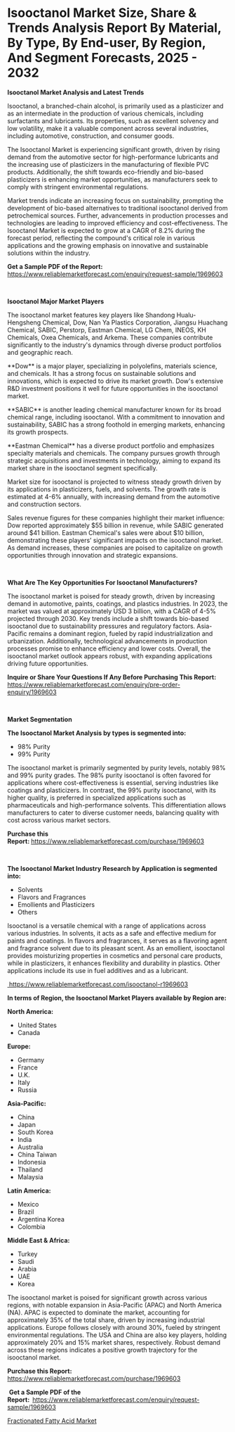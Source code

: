 <p><h1>Isooctanol Market Size, Share & Trends Analysis Report By Material, By Type, By End-user, By Region, And Segment Forecasts, 2025 - 2032</h1></p><p><strong>Isooctanol Market Analysis and Latest Trends</strong></p>
<p><p>Isooctanol, a branched-chain alcohol, is primarily used as a plasticizer and as an intermediate in the production of various chemicals, including surfactants and lubricants. Its properties, such as excellent solvency and low volatility, make it a valuable component across several industries, including automotive, construction, and consumer goods.</p><p>The Isooctanol Market is experiencing significant growth, driven by rising demand from the automotive sector for high-performance lubricants and the increasing use of plasticizers in the manufacturing of flexible PVC products. Additionally, the shift towards eco-friendly and bio-based plasticizers is enhancing market opportunities, as manufacturers seek to comply with stringent environmental regulations.</p><p>Market trends indicate an increasing focus on sustainability, prompting the development of bio-based alternatives to traditional isooctanol derived from petrochemical sources. Further, advancements in production processes and technologies are leading to improved efficiency and cost-effectiveness. The Isooctanol Market is expected to grow at a CAGR of 8.2% during the forecast period, reflecting the compound's critical role in various applications and the growing emphasis on innovative and sustainable solutions within the industry.</p></p>
<p><strong>Get a Sample PDF of the Report:&nbsp;</strong> <a href="https://www.reliablemarketforecast.com/enquiry/request-sample/1969603?utm_campaign=3194&utm_medium=2&utm_source=Github&utm_content=ia&utm_term=01042025&utm_id=isooctanol">https://www.reliablemarketforecast.com/enquiry/request-sample/1969603</a></p>
<p>&nbsp;</p>
<p><strong>Isooctanol Major Market Players</strong></p>
<p><p>The isooctanol market features key players like Shandong Hualu-Hengsheng Chemical, Dow, Nan Ya Plastics Corporation, Jiangsu Huachang Chemical, SABIC, Perstorp, Eastman Chemical, LG Chem, INEOS, KH Chemicals, Oxea Chemicals, and Arkema. These companies contribute significantly to the industry's dynamics through diverse product portfolios and geographic reach.</p><p>**Dow** is a major player, specializing in polyolefins, materials science, and chemicals. It has a strong focus on sustainable solutions and innovations, which is expected to drive its market growth. Dow's extensive R&D investment positions it well for future opportunities in the isooctanol market.</p><p>**SABIC** is another leading chemical manufacturer known for its broad chemical range, including isooctanol. With a commitment to innovation and sustainability, SABIC has a strong foothold in emerging markets, enhancing its growth prospects.</p><p>**Eastman Chemical** has a diverse product portfolio and emphasizes specialty materials and chemicals. The company pursues growth through strategic acquisitions and investments in technology, aiming to expand its market share in the isooctanol segment specifically.</p><p>Market size for isooctanol is projected to witness steady growth driven by its applications in plasticizers, fuels, and solvents. The growth rate is estimated at 4-6% annually, with increasing demand from the automotive and construction sectors.</p><p>Sales revenue figures for these companies highlight their market influence: Dow reported approximately $55 billion in revenue, while SABIC generated around $41 billion. Eastman Chemical's sales were about $10 billion, demonstrating these players’ significant impacts on the isooctanol market. As demand increases, these companies are poised to capitalize on growth opportunities through innovation and strategic expansions.</p></p>
<p>&nbsp;</p>
<p><strong>What Are The Key Opportunities For Isooctanol Manufacturers?</strong></p>
<p><p>The isooctanol market is poised for steady growth, driven by increasing demand in automotive, paints, coatings, and plastics industries. In 2023, the market was valued at approximately USD 3 billion, with a CAGR of 4-5% projected through 2030. Key trends include a shift towards bio-based isooctanol due to sustainability pressures and regulatory factors. Asia-Pacific remains a dominant region, fueled by rapid industrialization and urbanization. Additionally, technological advancements in production processes promise to enhance efficiency and lower costs. Overall, the isooctanol market outlook appears robust, with expanding applications driving future opportunities.</p></p>
<p><strong>Inquire or Share Your Questions If Any Before Purchasing This Report:</strong> <a href="https://www.reliablemarketforecast.com/enquiry/pre-order-enquiry/1969603?utm_campaign=3194&utm_medium=2&utm_source=Github&utm_content=ia&utm_term=01042025&utm_id=isooctanol">https://www.reliablemarketforecast.com/enquiry/pre-order-enquiry/1969603</a></p>
<p>&nbsp;</p>
<p><strong>Market Segmentation</strong></p>
<p><strong>The Isooctanol Market Analysis by types is segmented into:</strong></p>
<p><ul><li>98% Purity</li><li>99% Purity</li></ul></p>
<p><p>The isooctanol market is primarily segmented by purity levels, notably 98% and 99% purity grades. The 98% purity isooctanol is often favored for applications where cost-effectiveness is essential, serving industries like coatings and plasticizers. In contrast, the 99% purity isooctanol, with its higher quality, is preferred in specialized applications such as pharmaceuticals and high-performance solvents. This differentiation allows manufacturers to cater to diverse customer needs, balancing quality with cost across various market sectors.</p></p>
<p><strong>Purchase this Report:&nbsp;</strong><a href="https://www.reliablemarketforecast.com/purchase/1969603?utm_campaign=3194&utm_medium=2&utm_source=Github&utm_content=ia&utm_term=01042025&utm_id=isooctanol">https://www.reliablemarketforecast.com/purchase/1969603</a></p>
<p>&nbsp;</p>
<p><strong>The Isooctanol Market Industry Research by Application is segmented into:</strong></p>
<p><ul><li>Solvents</li><li>Flavors and Fragrances</li><li>Emollients and Plasticizers</li><li>Others</li></ul></p>
<p><p>Isooctanol is a versatile chemical with a range of applications across various industries. In solvents, it acts as a safe and effective medium for paints and coatings. In flavors and fragrances, it serves as a flavoring agent and fragrance solvent due to its pleasant scent. As an emollient, isooctanol provides moisturizing properties in cosmetics and personal care products, while in plasticizers, it enhances flexibility and durability in plastics. Other applications include its use in fuel additives and as a lubricant.</p></p>
<p><a href="https://www.reliablemarketforecast.com/isooctanol-r1969603?utm_campaign=3194&utm_medium=2&utm_source=Github&utm_content=ia&utm_term=01042025&utm_id=isooctanol">&nbsp;https://www.reliablemarketforecast.com/isooctanol-r1969603</a></p>
<p><strong>In terms of Region, the Isooctanol Market Players available by Region are:</strong></p>
<p>
    <p> <strong> North America: </strong>
        <ul>
            <li>United States</li>
            <li>Canada</li>
        </ul>
        </p> 
    <p> <strong> Europe: </strong>
        <ul>
            <li>Germany</li>
            <li>France</li>
            <li>U.K.</li>
            <li>Italy</li>
            <li>Russia</li>
        </ul>
        </p> 
    <p> <strong> Asia-Pacific: </strong>
        <ul>
            <li>China</li>
            <li>Japan</li>
            <li>South Korea</li>
            <li>India</li>
            <li>Australia</li>
            <li>China Taiwan</li>
            <li>Indonesia</li>
            <li>Thailand</li>
            <li>Malaysia</li>
        </ul>
        </p> 
    <p> <strong> Latin America: </strong>
        <ul>
            <li>Mexico</li>
            <li>Brazil</li>
            <li>Argentina Korea</li>
            <li>Colombia</li>
        </ul>
        </p> 
    <p> <strong> Middle East & Africa: </strong>
        <ul>
            <li>Turkey</li>
            <li>Saudi</li>
            <li>Arabia</li>
            <li>UAE</li>
            <li>Korea</li>
        </ul>
    </p>
    </p>
<p><p>The isooctanol market is poised for significant growth across various regions, with notable expansion in Asia-Pacific (APAC) and North America (NA). APAC is expected to dominate the market, accounting for approximately 35% of the total share, driven by increasing industrial applications. Europe follows closely with around 30%, fueled by stringent environmental regulations. The USA and China are also key players, holding approximately 20% and 15% market shares, respectively. Robust demand across these regions indicates a positive growth trajectory for the isooctanol market.</p></p>
<p><strong>Purchase this Report: </strong><a href="https://www.reliablemarketforecast.com/purchase/1969603?utm_campaign=3194&utm_medium=2&utm_source=Github&utm_content=ia&utm_term=01042025&utm_id=isooctanol">https://www.reliablemarketforecast.com/purchase/1969603</a></p>
<p>&nbsp;<strong>Get a Sample PDF of the Report:&nbsp;&nbsp;</strong><a href="https://www.reliablemarketforecast.com/enquiry/request-sample/1969603?utm_campaign=3194&utm_medium=2&utm_source=Github&utm_content=ia&utm_term=01042025&utm_id=isooctanol">https://www.reliablemarketforecast.com/enquiry/request-sample/1969603</a></p>
<p><strong></strong></p>
<p><p><a href="https://github.com/gunbybeahmg1/Market-Research-Report-List-1/blob/main/fractionated-fatty-acid-market.md?utm_campaign=3194&utm_medium=2&utm_source=Github&utm_content=ia&utm_term=01042025&utm_id=isooctanol">Fractionated Fatty Acid Market</a></p></p>